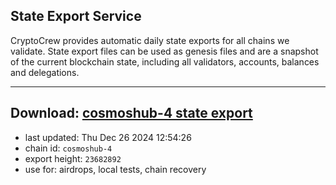 ## State Export Service
CryptoCrew provides automatic daily state exports for all chains we validate. State export files can be used as genesis files and are a snapshot of the current blockchain state, including all validators, accounts, balances and delegations.

---
**Download: [cosmoshub-4 state export](https://dl-eu2.ccvalidators.com/SERVICE/cosmoshub/cosmoshub-4_export_23682892.json)**
---

- last updated: Thu Dec 26 2024 12:54:26
- chain id: `cosmoshub-4`
- export height: `23682892`
- use for: airdrops, local tests, chain recovery
